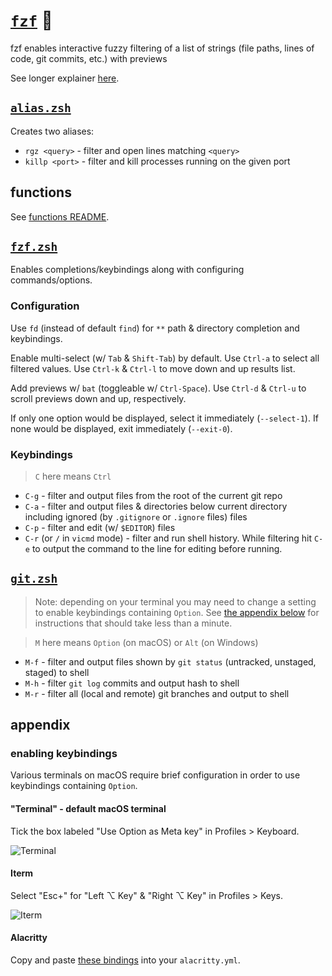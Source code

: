 # [`fzf`](https://github.com/junegunn/fzf) 🌸

fzf enables interactive fuzzy filtering of a list of strings (file paths, lines of code, git commits, etc.) with previews

See longer explainer [here](https://gist.github.com/nathanshelly/4b7020d09d413cab823914b06162145a#-fzf).

## [`alias.zsh`](./alias.zsh)

Creates two aliases:

- `rgz <query>` - filter and open lines matching `<query>`
- `killp <port>` - filter and kill processes running on the given port

## functions

See [functions README](./functions/README.md).

## [`fzf.zsh`](./fzf.zsh)

Enables completions/keybindings along with configuring commands/options.

### Configuration

Use `fd` (instead of default `find`) for `**` path & directory completion and keybindings.

Enable multi-select (w/ `Tab` & `Shift-Tab`) by default. Use `Ctrl-a` to select all filtered values. Use `Ctrl-k` & `Ctrl-l` to move down and up results list.

Add previews w/ `bat` (toggleable w/ `Ctrl-Space`). Use `Ctrl-d` & `Ctrl-u` to scroll previews down and up, respectively.

If only one option would be displayed, select it immediately (`--select-1`). If none would be displayed, exit immediately (`--exit-0`).

### Keybindings

> `C` here means `Ctrl`

- `C-g` - filter and output files from the root of the current git repo
- `C-a` - filter and output files & directories below current directory including ignored (by `.gitignore` or `.ignore` files) files
- `C-p` - filter and edit (w/ `$EDITOR`) files
- `C-r` (or `/` in `vicmd` mode) - filter and run shell history. While filtering hit `C-e` to output the command to the line for editing before running.

## [`git.zsh`](./git.zsh)

> Note: depending on your terminal you may need to change a setting to enable keybindings containing `Option`. See [the appendix below](#enabling-keybindings) for instructions that should take less than a minute.

> `M` here means `Option` (on macOS) or `Alt` (on Windows)

- `M-f` - filter and output files shown by `git status` (untracked, unstaged, staged) to shell
- `M-h` - filter `git log` commits and output hash to shell
- `M-r` - filter all (local and remote) git branches and output to shell

## appendix

### enabling keybindings

Various terminals on macOS require brief configuration in order to use keybindings containing `Option`.

#### "Terminal" - default macOS terminal

Tick the box labeled "Use Option as Meta key" in Profiles > Keyboard.

![Terminal](https://user-images.githubusercontent.com/9750687/74061402-cb24c100-49a0-11ea-9270-2707170cc592.png 'terminal')

#### Iterm

Select "Esc+" for "Left ⌥ Key" & "Right ⌥ Key" in Profiles > Keys.

![Iterm](https://user-images.githubusercontent.com/9750687/74061408-ceb84800-49a0-11ea-90ec-c7cab978a15c.png 'Iterm')

#### Alacritty

Copy and paste [these bindings](https://github.com/nathanshelly/.files/blob/6ec55ce177bea6833f6179426b5e5a61601831b8/gui/config.symlink/alacritty/alacritty.yml#L646-L719) into your `alacritty.yml`.
